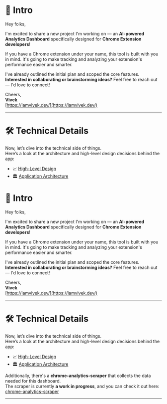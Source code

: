 # 🚀 Intro

Hey folks,

I'm excited to share a new project I'm working on — an **AI-powered Analytics Dashboard** specifically designed for **Chrome Extension developers**!

If you have a Chrome extension under your name, this tool is built with you in mind. It's going to make tracking and analyzing your extension's performance easier and smarter.

I've already outlined the initial plan and scoped the core features.  
**Interested in collaborating or brainstorming ideas?** Feel free to reach out — I'd love to connect!

Cheers,  
**Vivek**  
[https://iamvivek.dev/](https://iamvivek.dev/)

---

# 🛠️ Technical Details

Now, let’s dive into the technical side of things.  
Here’s a look at the architecture and high-level design decisions behind the app:

- 📈 [High-Level Design](./HighLevelDesign.png)
- 🏛️ [Application Architecture](./Architecture.png)

# 🚀 Intro

Hey folks,

I'm excited to share a new project I'm working on — an **AI-powered Analytics Dashboard** specifically designed for **Chrome Extension developers**!

If you have a Chrome extension under your name, this tool is built with you in mind. It's going to make tracking and analyzing your extension's performance easier and smarter.

I've already outlined the initial plan and scoped the core features.  
**Interested in collaborating or brainstorming ideas?** Feel free to reach out — I'd love to connect!

Cheers,  
**Vivek**  
[https://iamvivek.dev/](https://iamvivek.dev/)

---

# 🛠️ Technical Details

Now, let’s dive into the technical side of things.  
Here’s a look at the architecture and high-level design decisions behind the app:

- 📈 [High-Level Design](./HighLevelDesign.png)
- 🏛️ [Application Architecture](./Architecture.png)

Additionally, there's a **chrome-analytics-scraper** that collects the data needed for this dashboard.  
The scraper is currently **a work in progress**, and you can check it out here: [chrome-analytics-scraper](https://github.com/Vivek205/chrome-analytics-scraper)

---
